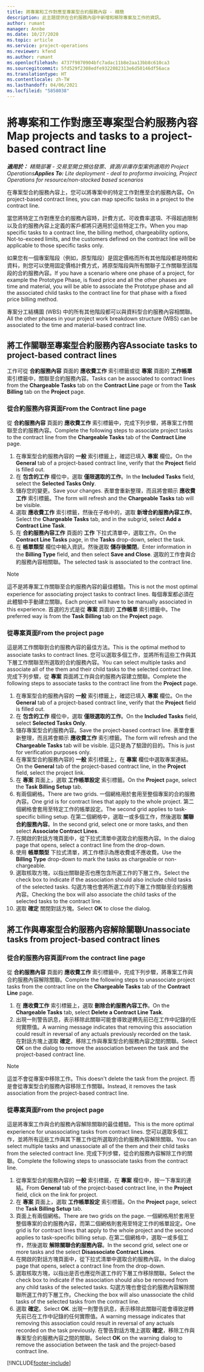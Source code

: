 ```yaml
---
title: 將專案和工作對應至專案型合約服務內容 - 精簡
description: 此主題提供在合約服務內容中新增和移除專案及工作的資訊。
author: rumant
manager: Annbe
ms.date: 10/27/2020
ms.topic: article
ms.service: project-operations
ms.reviewer: kfend
ms.author: rumant
ms.openlocfilehash: 4737f9870904bfc7adac11b8e2aa13bb8c610ca3
ms.sourcegitcommit: 5fd529f2308edfe9322082313e6d50146df56aca
ms.translationtype: HT
ms.contentlocale: zh-TW
ms.lasthandoff: 04/06/2021
ms.locfileid: "5858038"
---
```

# <a name="map-projects-and-tasks-to-a-project-based-contract-line"></a><span data-ttu-id="f965f-103">將專案和工作對應至專案型合約服務內容</span><span class="sxs-lookup"><span data-stu-id="f965f-103">Map projects and tasks to a project-based contract line</span></span> 

<span data-ttu-id="f965f-104">_**適用於：** 精簡部署 - 交易至開立預估發票、資源/非庫存型案例適用的 Project Operations_</span><span class="sxs-lookup"><span data-stu-id="f965f-104">_**Applies To:** Lite deployment - deal to proforma invoicing, Project Operations for resource/non-stocked based scenarios_</span></span>

<span data-ttu-id="f965f-105">在專案型合約服務內容上，您可以將專案中的特定工作對應至合約服務內容。</span><span class="sxs-lookup"><span data-stu-id="f965f-105">On project-based contract lines, you can map specific tasks in a project to the contract line.</span></span>

<span data-ttu-id="f965f-106">當您將特定工作對應至合約服務內容時，計費方式、可收費率選項、不得超過限制以及合約服務內容上定義的客戶都將只適用於這些特定工作。</span><span class="sxs-lookup"><span data-stu-id="f965f-106">When you map specific tasks to a contract line, the billing method, chargeability options, Not-to-exceed limits, and the customers defined on the contract line will be applicable to those specific tasks only.</span></span>

<span data-ttu-id="f965f-107">如果您有一個專案階段（例如，原型階段）是固定價格而所有其他階段都是時間和資料，則您可以使用固定價格計費方式，將原型階段與所有關聯子工作關聯至該階段的合約服務內容。</span><span class="sxs-lookup"><span data-stu-id="f965f-107">If you have a scenario where one phase of a project, for example the Prototype Phase, is fixed price and all the other phases are time and material, you will be able to associate the Prototype phase and all the associated child tasks to the contract line for that phase with a fixed price billing method.</span></span>

<span data-ttu-id="f965f-108">專案分工結構圖 (WBS) 中的所有其他階段都可以與資料型合約服務內容相關聯。</span><span class="sxs-lookup"><span data-stu-id="f965f-108">All the other phases in your project work breakdown structure (WBS) can be associated to the time and material-based contract line.</span></span>

## <a name="associate-tasks-to-project-based-contract-lines"></a><span data-ttu-id="f965f-109">將工作關聯至專案型合約服務內容</span><span class="sxs-lookup"><span data-stu-id="f965f-109">Associate tasks to project-based contract lines</span></span>

<span data-ttu-id="f965f-110">工作可從 **合約服務內容** 頁面的 **應收費工作** 索引標籤或從 **專案** 頁面的 **工作帳單** 索引標籤中，關聯至合約服務內容。</span><span class="sxs-lookup"><span data-stu-id="f965f-110">Tasks can be associated to contract lines from the **Chargeable Tasks** tab on the **Contract Line** page or from the **Task Billing** tab on the **Project** page.</span></span>

### <a name="from-the-contract-line-page"></a><span data-ttu-id="f965f-111">從合約服務內容頁面</span><span class="sxs-lookup"><span data-stu-id="f965f-111">From the Contract line page</span></span>

<span data-ttu-id="f965f-112">從 **合約服務內容** 頁面的 **應收費工作** 索引標籤中，完成下列步驟，將專案工作關聯至合約服務內容。</span><span class="sxs-lookup"><span data-stu-id="f965f-112">Complete the following steps to associate project tasks to the contract line from the **Chargeable Tasks** tab of the **Contract Line** page.</span></span>

1. <span data-ttu-id="f965f-113">在專案型合約服務內容的 **一般** 索引標籤上，確認已填入 **專案** 欄位。</span><span class="sxs-lookup"><span data-stu-id="f965f-113">On the **General** tab of a project-based contract line, verify that the **Project** field is filled out.</span></span>
2. <span data-ttu-id="f965f-114">在 **包含的工作** 欄位中，選取 **僅限選取的工作**。</span><span class="sxs-lookup"><span data-stu-id="f965f-114">In the **Included Tasks** field, select the **Selected Tasks Only**.</span></span>
3. <span data-ttu-id="f965f-115">儲存您的變更。</span><span class="sxs-lookup"><span data-stu-id="f965f-115">Save your changes.</span></span> <span data-ttu-id="f965f-116">表單會重新整理，而且將會顯示 **應收費工作** 索引標籤。</span><span class="sxs-lookup"><span data-stu-id="f965f-116">The form will refresh and the **Chargeable Tasks** tab will be visible.</span></span>
4. <span data-ttu-id="f965f-117">選取 **應收費工作** 索引標籤，然後在子格中的，選取 **新增合約服務內容工作**。</span><span class="sxs-lookup"><span data-stu-id="f965f-117">Select the **Chargeable Tasks** tab, and in the subgrid, select **Add a Contract Line Task**.</span></span>
5. <span data-ttu-id="f965f-118">在 **合約服務內容工作** 頁面的 **工作** 下拉式清單中，選取工作。</span><span class="sxs-lookup"><span data-stu-id="f965f-118">On the **Contract Line Tasks** page, in the **Tasks** drop-down, select the task.</span></span> 
6. <span data-ttu-id="f965f-119">在 **帳單類型** 欄位中輸入資訊，然後選取 **儲存後關閉**。</span><span class="sxs-lookup"><span data-stu-id="f965f-119">Enter information in the **Billing Type** field, and then select **Save and Close**.</span></span> <span data-ttu-id="f965f-120">選取的工作會與合約服務內容相關聯。</span><span class="sxs-lookup"><span data-stu-id="f965f-120">The selected task is associated to the contract line.</span></span>

> [!NOTE]
> <span data-ttu-id="f965f-121">這不是將專案工作關聯至合約服務內容的最佳體驗。</span><span class="sxs-lookup"><span data-stu-id="f965f-121">This is not the most optimal experience for associating project tasks to contract lines.</span></span> <span data-ttu-id="f965f-122">每個專案都必須在此體驗中手動建立關聯。</span><span class="sxs-lookup"><span data-stu-id="f965f-122">Each project will have to be manually associated in this experience.</span></span> <span data-ttu-id="f965f-123">首選的方式是從 **專案** 頁面的 **工作帳單** 索引標籤中。</span><span class="sxs-lookup"><span data-stu-id="f965f-123">The preferred way is from the **Task Billing** tab on the **Project** page.</span></span>

### <a name="from-the-project-page"></a><span data-ttu-id="f965f-124">從專案頁面</span><span class="sxs-lookup"><span data-stu-id="f965f-124">From the project page</span></span>

<span data-ttu-id="f965f-125">這是將工作關聯到合約服務內容的最佳方法。</span><span class="sxs-lookup"><span data-stu-id="f965f-125">This is the optimal method to associate tasks to contract lines.</span></span> <span data-ttu-id="f965f-126">您可以選取多個工作，並將所有這些工作與其下層工作關聯至所選取的合約服務內容。</span><span class="sxs-lookup"><span data-stu-id="f965f-126">You can select multiple tasks and associate all of the them and their child tasks to the selected contract line.</span></span> <span data-ttu-id="f965f-127">完成下列步驟，從 **專案** 頁面將工作與合約服務內容建立關聯。</span><span class="sxs-lookup"><span data-stu-id="f965f-127">Complete the following steps to associate tasks to the contract line from the **Project** page.</span></span>

1. <span data-ttu-id="f965f-128">在專案型合約服務內容的 **一般** 索引標籤上，確認已填入 **專案** 欄位。</span><span class="sxs-lookup"><span data-stu-id="f965f-128">On the **General** tab of a project-based contract line, verify that the **Project** field is filled out.</span></span>
2. <span data-ttu-id="f965f-129">在 **包含的工作** 欄位中，選取 **僅限選取的工作**。</span><span class="sxs-lookup"><span data-stu-id="f965f-129">On the **Included Tasks** field, select **Selected Tasks Only**.</span></span>
3. <span data-ttu-id="f965f-130">儲存專案型合約服務內容。</span><span class="sxs-lookup"><span data-stu-id="f965f-130">Save the project-based contract line.</span></span> <span data-ttu-id="f965f-131">表單會重新整理，而且將會顯示 **應收費工作** 索引標籤。</span><span class="sxs-lookup"><span data-stu-id="f965f-131">The form will refresh and the **Chargeable Tasks** tab will be visible.</span></span> <span data-ttu-id="f965f-132">這只是為了驗證的目的。</span><span class="sxs-lookup"><span data-stu-id="f965f-132">This is just for verification purposes only.</span></span>
4. <span data-ttu-id="f965f-133">在專案型合約服務內容的 **一般** 索引標籤上，在 **專案** 欄位中選取專案連結。</span><span class="sxs-lookup"><span data-stu-id="f965f-133">On the **General** tab of the project-based contract line, in the **Project** field, select the project link.</span></span>
5. <span data-ttu-id="f965f-134">在 **專案** 頁面上，選取 **工作帳單設定** 索引標籤。</span><span class="sxs-lookup"><span data-stu-id="f965f-134">On the **Project** page, select the **Task Billing Setup** tab.</span></span>
6. <span data-ttu-id="f965f-135">有兩個網格。</span><span class="sxs-lookup"><span data-stu-id="f965f-135">There are two grids.</span></span> <span data-ttu-id="f965f-136">一個網格用於套用至整個專案的合約服務內容。</span><span class="sxs-lookup"><span data-stu-id="f965f-136">One grid is for contract lines that apply to the whole project.</span></span> <span data-ttu-id="f965f-137">第二個網格會套用至特定工作的帳單設定。</span><span class="sxs-lookup"><span data-stu-id="f965f-137">The second grid applies to task-specific billing setup.</span></span> <span data-ttu-id="f965f-138">在第二個網格中，選取一或多個工作，然後選取 **關聯合約服務內容**。</span><span class="sxs-lookup"><span data-stu-id="f965f-138">In the second grid, select one or more tasks, and then select **Associate Contract Lines**.</span></span>
7. <span data-ttu-id="f965f-139">在開啟的對話方塊頁面中，從下拉式清單中選取合約服務內容。</span><span class="sxs-lookup"><span data-stu-id="f965f-139">In the dialog page that opens, select a contract line from the drop-down.</span></span>
8. <span data-ttu-id="f965f-140">使用 **帳單類型** 下拉式清單，將工作標示為應收費或不應收費。</span><span class="sxs-lookup"><span data-stu-id="f965f-140">Use the **Billing Type** drop-down to mark the tasks as chargeable or non-chargeable.</span></span>
9. <span data-ttu-id="f965f-141">選取核取方塊，以指出關聯是否也應包含所選工作的下層工作。</span><span class="sxs-lookup"><span data-stu-id="f965f-141">Select the check box to indicate if the association should also include child tasks of the selected tasks.</span></span> <span data-ttu-id="f965f-142">勾選方塊也會將所選工作的下層工作關聯至合約服務內容。</span><span class="sxs-lookup"><span data-stu-id="f965f-142">Checking the box will also associate the child tasks of the selected tasks to the contract line.</span></span>
10. <span data-ttu-id="f965f-143">選取 **確定** 關閉對話方塊。</span><span class="sxs-lookup"><span data-stu-id="f965f-143">Select **OK** to close the dialog.</span></span>

## <a name="unassociate-tasks-from-project-based-contract-lines"></a><span data-ttu-id="f965f-144">將工作與專案型合約服務內容解除關聯</span><span class="sxs-lookup"><span data-stu-id="f965f-144">Unassociate tasks from project-based contract lines</span></span>

### <a name="from-the-contract-line-page"></a><span data-ttu-id="f965f-145">從合約服務內容頁面</span><span class="sxs-lookup"><span data-stu-id="f965f-145">From the contract line page</span></span>

<span data-ttu-id="f965f-146">從 **合約服務內容** 頁面的 **應收費工作** 索引標籤中，完成下列步驟，將專案工作與合約服務內容解除關聯。</span><span class="sxs-lookup"><span data-stu-id="f965f-146">Complete the following steps to unassociate project tasks from the contract line on the **Chargeable Tasks** tab of the **Contract Line** page.</span></span>

1. <span data-ttu-id="f965f-147">在 **應收費工作** 索引標籤上，選取 **刪除合約服務內容工作**。</span><span class="sxs-lookup"><span data-stu-id="f965f-147">On the **Chargeable Tasks** tab, select **Delete a Contract Line Task**.</span></span>
2. <span data-ttu-id="f965f-148">出現一則警告訊息，表示移除此關聯可能會導致逆轉先前已在工作中記錄的任何實際值。</span><span class="sxs-lookup"><span data-stu-id="f965f-148">A warning message indicates that removing this association could result in reversal of any actuals previously recorded on the task.</span></span> <span data-ttu-id="f965f-149">在對話方塊上選取 **確定**，移除工作與專案型合約服務內容之間的關聯。</span><span class="sxs-lookup"><span data-stu-id="f965f-149">Select **OK** on the dialog to remove the association between the task and the project-based contract line.</span></span> 

> [!NOTE]
> <span data-ttu-id="f965f-150">這並不會從專案中移除工作。</span><span class="sxs-lookup"><span data-stu-id="f965f-150">This doesn't delete the task from the project.</span></span> <span data-ttu-id="f965f-151">而是會從專案型合約服務內容移除工作關聯。</span><span class="sxs-lookup"><span data-stu-id="f965f-151">Instead, it removes the task association from the project-based contract line.</span></span>

### <a name="from-the-project-page"></a><span data-ttu-id="f965f-152">從專案頁面</span><span class="sxs-lookup"><span data-stu-id="f965f-152">From the project page</span></span>

<span data-ttu-id="f965f-153">這是將專案工作與合約服務內容解除關聯的最佳體驗。</span><span class="sxs-lookup"><span data-stu-id="f965f-153">This is the more optimal experience for unassociating tasks from contract lines.</span></span> <span data-ttu-id="f965f-154">您可以選取多個工作，並將所有這些工作與其下層工作從所選取的合約服務內容解除關聯。</span><span class="sxs-lookup"><span data-stu-id="f965f-154">You can select multiple tasks and unassociate all of the them and their child tasks from the selected contract line.</span></span> <span data-ttu-id="f965f-155">完成下列步驟，從合約服務內容解除工作的關聯。</span><span class="sxs-lookup"><span data-stu-id="f965f-155">Complete the following steps to unassociate tasks from the contract line.</span></span>

1. <span data-ttu-id="f965f-156">從專案型合約服務內容的 **一般** 索引標籤，在 **專案** 欄位中，按一下專案的連結。</span><span class="sxs-lookup"><span data-stu-id="f965f-156">From **General** tab of the project-based contract line, in the **Project** field, click on the link for project.</span></span>
2. <span data-ttu-id="f965f-157">在 **專案** 頁面上，選取 **工作帳單設定** 索引標籤。</span><span class="sxs-lookup"><span data-stu-id="f965f-157">On the **Project** page, select the **Task Billing Setup** tab.</span></span>
3. <span data-ttu-id="f965f-158">頁面上有兩個網格。</span><span class="sxs-lookup"><span data-stu-id="f965f-158">There are two grids on the page.</span></span> <span data-ttu-id="f965f-159">一個網格用於套用至整個專案的合約服務內容，而第二個網格則套用至特定工作的帳單設定。</span><span class="sxs-lookup"><span data-stu-id="f965f-159">One grid is for contract lines that apply to the whole project and the second applies to task-specific billing setup.</span></span> <span data-ttu-id="f965f-160">在第二個網格中，選取一或多個工作，然後選取 **解除關聯合約服務內容**。</span><span class="sxs-lookup"><span data-stu-id="f965f-160">In the second grid, select one or more tasks and the select **Disassociate Contract Lines**.</span></span>
4. <span data-ttu-id="f965f-161">在開啟的對話方塊頁面中，從下拉式清單中選取合約服務內容。</span><span class="sxs-lookup"><span data-stu-id="f965f-161">In the  dialog page that opens, select a contract line from the drop-down.</span></span>
5. <span data-ttu-id="f965f-162">選取核取方塊，以指出是否也應從所選工作的下層工作移除關聯。</span><span class="sxs-lookup"><span data-stu-id="f965f-162">Select the check box to indicate if the association should also be removed from any child tasks of the selected tasks.</span></span> <span data-ttu-id="f965f-163">勾選方塊也會從合約服務內容解除關聯所選工作的下層工作。</span><span class="sxs-lookup"><span data-stu-id="f965f-163">Checking the box will also unassociate the child tasks of the selected tasks from the contract line.</span></span>
6. <span data-ttu-id="f965f-164">選取 **確定**。</span><span class="sxs-lookup"><span data-stu-id="f965f-164">Select **OK**.</span></span> <span data-ttu-id="f965f-165">出現一則警告訊息，表示移除此關聯可能會導致逆轉先前已在工作中記錄的任何實際值。</span><span class="sxs-lookup"><span data-stu-id="f965f-165">A warning message indicates that removing this association could result in reversal of any actuals recorded on the task previously.</span></span> <span data-ttu-id="f965f-166">在警告對話方塊上選取 **確定**，移除工作與專案型合約服務內容之間的關聯。</span><span class="sxs-lookup"><span data-stu-id="f965f-166">Select **OK** on the warning dialog to remove the association between the task and the project-based contract line.</span></span>


[!INCLUDE[footer-include](../../includes/footer-banner.md)]
